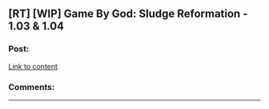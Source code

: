 ## [RT] [WIP] Game By God: Sludge Reformation - 1.03 & 1.04

### Post:

[Link to content]()

### Comments:

---

